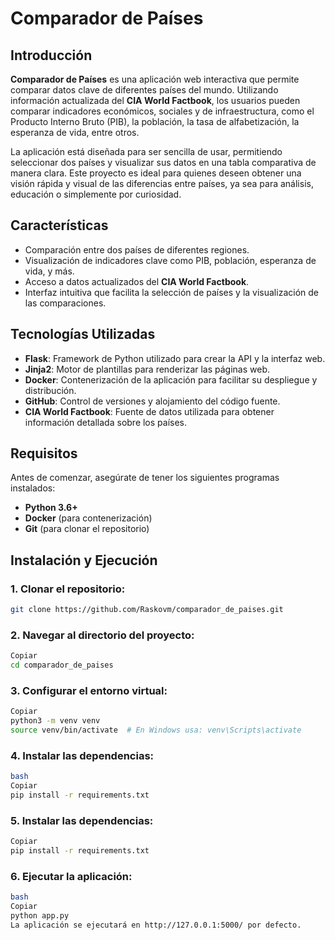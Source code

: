 # Comparador de Países

## Introducción

**Comparador de Países** es una aplicación web interactiva que permite comparar datos clave de diferentes países del mundo. Utilizando información actualizada del **CIA World Factbook**, los usuarios pueden comparar indicadores económicos, sociales y de infraestructura, como el Producto Interno Bruto (PIB), la población, la tasa de alfabetización, la esperanza de vida, entre otros.

La aplicación está diseñada para ser sencilla de usar, permitiendo seleccionar dos países y visualizar sus datos en una tabla comparativa de manera clara. Este proyecto es ideal para quienes deseen obtener una visión rápida y visual de las diferencias entre países, ya sea para análisis, educación o simplemente por curiosidad.

## Características

- Comparación entre dos países de diferentes regiones.
- Visualización de indicadores clave como PIB, población, esperanza de vida, y más.
- Acceso a datos actualizados del **CIA World Factbook**.
- Interfaz intuitiva que facilita la selección de países y la visualización de las comparaciones.

## Tecnologías Utilizadas

- **Flask**: Framework de Python utilizado para crear la API y la interfaz web.
- **Jinja2**: Motor de plantillas para renderizar las páginas web.
- **Docker**: Contenerización de la aplicación para facilitar su despliegue y distribución.
- **GitHub**: Control de versiones y alojamiento del código fuente.
- **CIA World Factbook**: Fuente de datos utilizada para obtener información detallada sobre los países.

## Requisitos

Antes de comenzar, asegúrate de tener los siguientes programas instalados:

- **Python 3.6+**
- **Docker** (para contenerización)
- **Git** (para clonar el repositorio)

## Instalación y Ejecución

### 1. Clonar el repositorio:

```bash
git clone https://github.com/Raskovm/comparador_de_paises.git
```

### 2. Navegar al directorio del proyecto:
```bash
Copiar
cd comparador_de_paises
```

### 3. Configurar el entorno virtual:
 ```bash
Copiar
python3 -m venv venv
source venv/bin/activate  # En Windows usa: venv\Scripts\activate
 ```
### 4. Instalar las dependencias:

 ```bash
bash
Copiar
pip install -r requirements.txt
 ```

### 5. Instalar las dependencias:
```bash
Copiar
pip install -r requirements.txt
```

### 6. Ejecutar la aplicación:
```bash
bash
Copiar
python app.py
La aplicación se ejecutará en http://127.0.0.1:5000/ por defecto.
 ```
